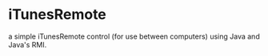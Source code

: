 iTunesRemote
============

a simple iTunesRemote control (for use between computers) using Java and Java's RMI.

